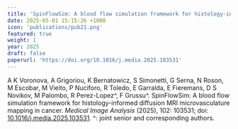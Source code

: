 ```yaml
---
title: 'SpinFlowSim: A blood flow simulation framework for histology-informed diffusion MRI microvasculature mapping in cancer'
date: 2025-05-01 15:15:26 +1000
icon: 'publications/pub21.png'
featured: true
weight: 1
year: 2025
draft: false
paperurl: 'https://doi.org/10.1016/j.media.2025.103531'
---
```


A K Voronova, A Grigoriou, K Bernatowicz, S Simonetti, G Serna, N Roson, M Escobar, M Vieito, P Nuciforo, R Toledo, E Garralda, E Fieremans, D S Novikov, M Palombo, R Perez-Lopez^, F Grussu^. SpinFlowSim: A blood flow simulation framework for histology-informed diffusion MRI microvasculature mapping in cancer. *Medical Image Analysis* (2025), 102: 103531; doi: [10.1016/j.media.2025.103531](https://doi.org/10.1016/j.media.2025.103531). ^: joint senior and corresponding authors.
